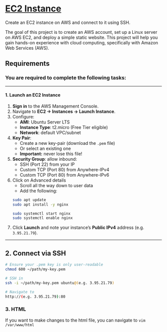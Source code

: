 # [EC2 Instance](https://roadmap.sh/projects/ec2-instance)

Create an EC2 instance on AWS and connect to it using SSH.

The goal of this project is to create an AWS account, set up a Linux server on AWS EC2, and deploy a simple static website. This project will help you gain hands-on experience with cloud computing, specifically with Amazon Web Services (AWS).

## Requirements

### You are required to complete the following tasks:
---

#### 1. Launch an EC2 Instance

1. **Sign in** to the AWS Management Console.  
2. Navigate to **EC2 → Instances → Launch Instance**.  
3. Configure:  
   - **AMI**: Ubuntu Server LTS  
   - **Instance Type**: t2.micro (Free Tier eligible)  
   - **Network**: default VPC/subnet  
4. **Key Pair**:  
   - Create a new key-pair (download the `.pem` file)  
   - Or select an existing one  
   - **Important:** never lose this file!  
5. **Security Group**: allow inbound:  
   - SSH (Port 22) from your IP  
   - Custom TCP (Port 80) from Anywhere-IPv4
   - Custom TCP (Port 80) from Anywhere-IPv6
6. Click on Advanced details
   - Scroll all the way down to user data
   - Add the following:
   ```bash
   sudo apt update
   sudo apt install -y nginx

   sudo systemctl start nginx
   sudo systemctl enable nginx
   ```
7. Click **Launch** and note your instance’s **Public IPv4** address (e.g. `3.95.21.79`).

---

## 2. Connect via SSH

```bash
# Ensure your .pem key is only user-readable
chmod 600 ~/path/my-key.pem

# SSH in
ssh -i ~/path/my-key.pem ubuntu@(e.g. 3.95.21.79)

# Navigate to
http://(e.g. 3.95.21.79):80
```

### 3. HTML

If you want to make changes to the html file, you can navigate to `vim /var/www/html`
















